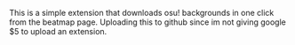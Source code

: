 This is a simple extension that downloads osu! backgrounds in one click from the beatmap page.
Uploading this to github since im not giving google $5 to upload an extension.
